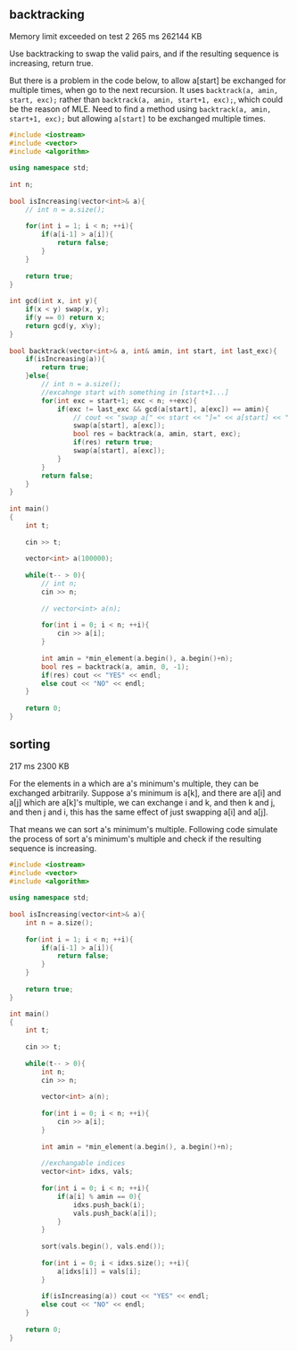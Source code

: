 ## backtracking

Memory limit exceeded on test 2	265 ms	262144 KB

Use backtracking to swap the valid pairs, and if the resulting sequence is increasing, return true.

But there is a problem in the code below, to allow a[start] be exchanged for multiple times, when go to the next recursion.
It uses `backtrack(a, amin, start, exc);` rather than `backtrack(a, amin, start+1, exc);`, which could be the reason of MLE.
Need to find a method using `backtrack(a, amin, start+1, exc);` but allowing `a[start]` to be exchanged multiple times.

```cpp
#include <iostream>
#include <vector>
#include <algorithm>
 
using namespace std;
 
int n;
 
bool isIncreasing(vector<int>& a){
    // int n = a.size();
    
    for(int i = 1; i < n; ++i){
        if(a[i-1] > a[i]){
            return false;
        }
    }
    
    return true;
}
 
int gcd(int x, int y){
    if(x < y) swap(x, y);
    if(y == 0) return x;
    return gcd(y, x%y);
}
 
bool backtrack(vector<int>& a, int& amin, int start, int last_exc){
    if(isIncreasing(a)){
        return true;
    }else{
        // int n = a.size();
        //excahnge start with something in [start+1...]
        for(int exc = start+1; exc < n; ++exc){
            if(exc != last_exc && gcd(a[start], a[exc]) == amin){
                // cout << "swap a[" << start << "]=" << a[start] << " and a[" << exc << "]=" << a[exc] << endl;
                swap(a[start], a[exc]);
                bool res = backtrack(a, amin, start, exc);
                if(res) return true;
                swap(a[start], a[exc]);
            }
        }
        return false;
    }
}
 
int main()
{
    int t;
    
    cin >> t;
    
    vector<int> a(100000);
    
    while(t-- > 0){
        // int n;
        cin >> n;
        
        // vector<int> a(n);
        
        for(int i = 0; i < n; ++i){
            cin >> a[i];
        }
        
        int amin = *min_element(a.begin(), a.begin()+n);
        bool res = backtrack(a, amin, 0, -1);
        if(res) cout << "YES" << endl;
        else cout << "NO" << endl;
    }
 
    return 0;
}
```

## sorting
217 ms	2300 KB

For the elements in a which are a's minimum's multiple, they can be exchanged arbitrarily.
Suppose a's minimum is a[k], and there are a[i] and a[j] which are a[k]'s multiple, we can exchange i and k, and then k and j, and then j and i, this has the same effect of just swapping a[i] and a[j].

That means we can sort a's minimum's multiple. Following code simulate the process of sort a's minimum's multiple and check if the resulting sequence is increasing.

```cpp
#include <iostream>
#include <vector>
#include <algorithm>
 
using namespace std;
 
bool isIncreasing(vector<int>& a){
    int n = a.size();
    
    for(int i = 1; i < n; ++i){
        if(a[i-1] > a[i]){
            return false;
        }
    }
    
    return true;
}

int main()
{
    int t;
    
    cin >> t;
    
    while(t-- > 0){
        int n;
        cin >> n;
        
        vector<int> a(n);
        
        for(int i = 0; i < n; ++i){
            cin >> a[i];
        }
        
        int amin = *min_element(a.begin(), a.begin()+n);
        
        //exchangable indices
        vector<int> idxs, vals;
        
        for(int i = 0; i < n; ++i){
            if(a[i] % amin == 0){
                idxs.push_back(i);
                vals.push_back(a[i]);
            }
        }
        
        sort(vals.begin(), vals.end());
        
        for(int i = 0; i < idxs.size(); ++i){
            a[idxs[i]] = vals[i];
        }
        
        if(isIncreasing(a)) cout << "YES" << endl;
        else cout << "NO" << endl;
    }
 
    return 0;
}
```
